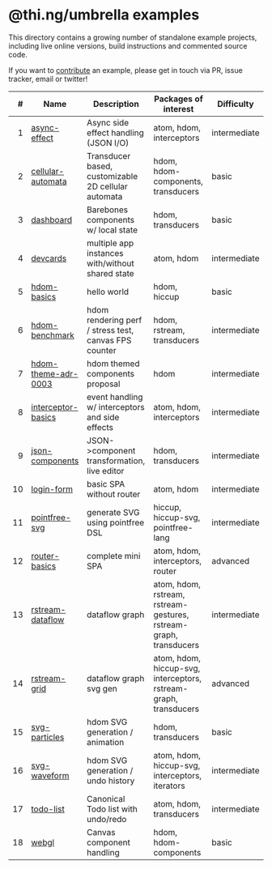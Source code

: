 # @thi.ng/umbrella examples

This directory contains a growing number of standalone example projects, including live online versions, build instructions and commented source code.

If you want to [contribute](../CONTRIBUTING.md) an example, please get in touch via PR, issue tracker, email or twitter!

| # | Name | Description | Packages of interest | Difficulty |
| ---: | --- | --- | --- | --- |
| 1 | [async-effect](./async-effect) | Async side effect handling (JSON I/O) | atom, hdom, interceptors | intermediate |
| 2 | [cellular-automata](./cellular-automata) | Transducer based, customizable 2D cellular automata | hdom, hdom-components, transducers |  basic |
| 3 | [dashboard](./cellular-automata) | Barebones components w/ local state | hdom, transducers | basic |
| 4 | [devcards](./devcards) | multiple app instances with/without shared state | atom, hdom | intermediate |
| 5 | [hdom-basics](./hdom-basics) | hello world | hdom, hiccup | basic |
| 6 | [hdom-benchmark](./hdom-benchmark) | hdom rendering perf / stress test, canvas FPS counter | hdom, rstream, transducers | intermediate |
| 7 | [hdom-theme-adr-0003](./hdom-theme-adr-0003) | hdom themed components proposal | hdom | intermediate |
| 8 | [interceptor-basics](./hdom-benchmark) | event handling w/ interceptors and side effects | atom, hdom, interceptors | intermediate |
| 9 | [json-components](./json-components) | JSON->component transformation, live editor | hdom, transducers | intermediate |
| 10 | [login-form](./login-form) | basic SPA without router | atom, hdom | intermediate |
| 11 | [pointfree-svg](./pointfree-svg) | generate SVG using pointfree DSL | hiccup, hiccup-svg, pointfree-lang | intermediate |
| 12 | [router-basics](./router-basics) | complete mini SPA | atom, hdom, interceptors, router | advanced |
| 13 | [rstream-dataflow](./rstream-dataflow) | dataflow graph | atom, hdom, rstream, rstream-gestures, rstream-graph, transducers | intermediate |
| 14 | [rstream-grid](./rstream-grid) | dataflow graph svg gen | atom, hdom, hiccup-svg, interceptors, rstream-graph, transducers | advanced |
| 15 | [svg-particles](./svg-particles) | hdom SVG generation / animation | hdom, transducers | basic |
| 16 | [svg-waveform](./svg-waveform) | hdom SVG generation / undo history | atom, hdom, hiccup-svg, interceptors, iterators | intermediate |
| 17 | [todo-list](./todo-list) | Canonical Todo list with undo/redo | atom, hdom, transducers | intermediate |
| 18 | [webgl](./webgl) | Canvas component handling | hdom, hdom-components | basic |
